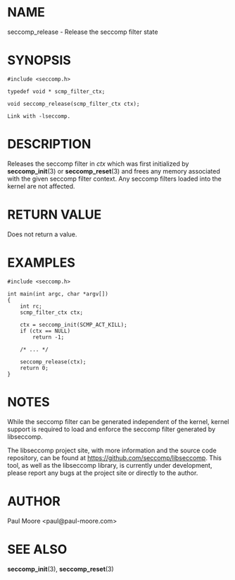 NAME
====

seccomp\_release - Release the seccomp filter state

SYNOPSIS
========

    #include <seccomp.h>

    typedef void * scmp_filter_ctx;

    void seccomp_release(scmp_filter_ctx ctx);

    Link with -lseccomp.

DESCRIPTION
===========

Releases the seccomp filter in *ctx* which was first initialized by
**seccomp\_init**(3) or **seccomp\_reset**(3) and frees any memory
associated with the given seccomp filter context. Any seccomp filters
loaded into the kernel are not affected.

RETURN VALUE
============

Does not return a value.

EXAMPLES
========

    #include <seccomp.h>

    int main(int argc, char *argv[])
    {
    	int rc;
    	scmp_filter_ctx ctx;

    	ctx = seccomp_init(SCMP_ACT_KILL);
    	if (ctx == NULL)
    		return -1;

    	/* ... */

    	seccomp_release(ctx);
    	return 0;
    }

NOTES
=====

While the seccomp filter can be generated independent of the kernel,
kernel support is required to load and enforce the seccomp filter
generated by libseccomp.

The libseccomp project site, with more information and the source code
repository, can be found at https://github.com/seccomp/libseccomp. This
tool, as well as the libseccomp library, is currently under development,
please report any bugs at the project site or directly to the author.

AUTHOR
======

Paul Moore \<paul\@paul-moore.com\>

SEE ALSO
========

**seccomp\_init**(3), **seccomp\_reset**(3)
